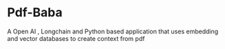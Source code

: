 # Pdf-Baba
A Open AI , Longchain and Python based application that uses embedding and vector databases to create context from pdf
